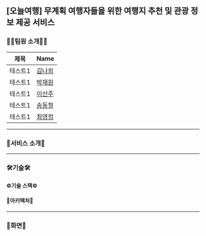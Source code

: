 ## [오늘여행] 무계획 여행자들을 위한 여행지 추천 및 관광 정보 제공 서비스
### 👩‍💻팀원 소개🧑‍💻
|제목|Name|
|------|---|
|테스트1|[김나희](https://github.com/kimnahee1529)|
|테스트1|[박재원](https://github.com/parkjaewons)|
|테스트1|[이선주](https://github.com/sunjoolee)|
|테스트1|[송동철](https://github.com/wade316)|
|테스트1|[최영정](https://github.com/YoungjeongChoi)|
----

### 🧳서비스 소개🧳
----

### 🛠기술🛠

#### ⚙기술 스택⚙
#### 🔧아키텍처🔧  

----

### 📱화면📱
